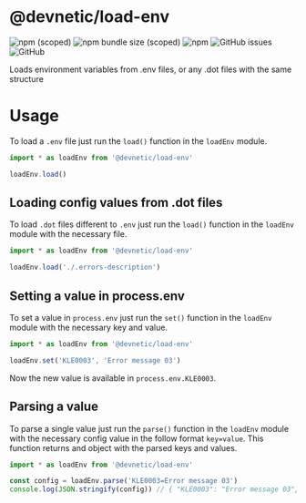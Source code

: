 # @devnetic/load-env

![npm (scoped)](https://img.shields.io/npm/v/@devnetic/load-env)
![npm bundle size (scoped)](https://img.shields.io/bundlephobia/minzip/@devnetic/load-env?color=red)
![npm](https://img.shields.io/npm/dt/@devnetic/load-env)
![GitHub issues](https://img.shields.io/github/issues-raw/devnetic/load-env)
![GitHub](https://img.shields.io/github/license/devnetic/load-env)

Loads environment variables from .env files, or any .dot files with the same structure

# Usage

To load a `.env` file just run the `load()` function in the `loadEnv` module.

```javascript
import * as loadEnv from '@devnetic/load-env'

loadEnv.load()
```

## Loading config values from .dot files

To load `.dot` files different to `.env` just run the `load()` function in the `loadEnv` module with the necessary file.

```javascript
import * as loadEnv from '@devnetic/load-env'

loadEnv.load('./.errors-description')
```

## Setting a value in process.env

To set a value in `process.env` just run the `set()` function in the `loadEnv` module with the necessary key and value.

```javascript
import * as loadEnv from '@devnetic/load-env'

loadEnv.set('KLE0003', 'Error message 03')
```

Now the new value is available in `process.env.KLE0003`.

## Parsing a value

To parse a single value just run the `parse()` function in the `loadEnv` module with the necessary config value in the follow format `key=value`.  This function returns and object with the parsed keys and values.

```javascript
import * as loadEnv from '@devnetic/load-env'

const config = loadEnv.parse('KLE0003=Error message 03')
console.log(JSON.stringify(config)) // { "KLE0003": "Error message 03"}
```
